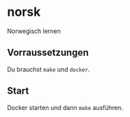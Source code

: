 # norsk

Norwegisch lernen

## Vorraussetzungen

Du brauchst `make` und `docker`.

## Start

Docker starten und dann `make` ausführen.
